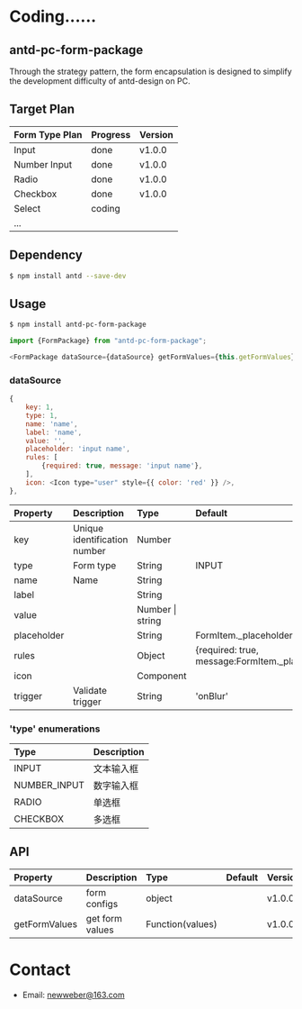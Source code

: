 # Coding...... 

## antd-pc-form-package

Through the strategy pattern, the form encapsulation is designed to simplify the development difficulty of antd-design on PC.

## Target Plan

| Form Type Plan | Progress | Version |
|:---------------|:---------|:--------|
| Input          | done     | v1.0.0  |
| Number Input   | done     | v1.0.0  |
| Radio          | done     | v1.0.0  |
| Checkbox       | done     | v1.0.0  |
| Select         | coding   |         |
| ...            |          |         |

## Dependency
```bash
$ npm install antd --save-dev
```

## Usage
``` bash
$ npm install antd-pc-form-package
```
```javascript
import {FormPackage} from "antd-pc-form-package";

<FormPackage dataSource={dataSource} getFormValues={this.getFormValues}/>
```

### dataSource
```javascript
{ 
    key: 1,
    type: 1,
    name: 'name',
    label: 'name', 
    value: '', 
    placeholder: 'input name', 
    rules: [
        {required: true, message: 'input name'},
    ], 
    icon: <Icon type="user" style={{ color: 'red' }} />,
},
```
| Property    | Description                  | Type             | Default                                         | Required |
|:------------|:-----------------------------|:-----------------|:------------------------------------------------|:---------|
| key         | Unique identification number | Number           |                                                 | True     |
| type        | Form type                    | String           | INPUT                                           | False    |
| name        | Name                         | String           |                                                 | True     |
| label       |                              | String           |                                                 | False    |
| value       |                              | Number \| string |                                                 | False    |
| placeholder |                              | String           | FormItem._placeholder                           | False    |
| rules       |                              | Object           | {required: true, message:FormItem._placeholder} | False    |
| icon        |                              | Component        |                                                 | False    |
| trigger     | Validate trigger             | String           | 'onBlur'                                        | False    |

### 'type' enumerations

| Type         | Description |
|:-------------|:------------|
| INPUT        | 文本输入框       |
| NUMBER_INPUT | 数字输入框       |
| RADIO        | 单选框         |
| CHECKBOX     | 多选框         |

## API

| Property      | Description     | Type             | Default | Version  |
|:--------------|:----------------|:-----------------|:--------|:---------|
| dataSource    | form configs    | object           |         | v1.0.0   |
| getFormValues | get form values | Function(values) |         | v1.0.0   |


# Contact
- Email: newweber@163.com
